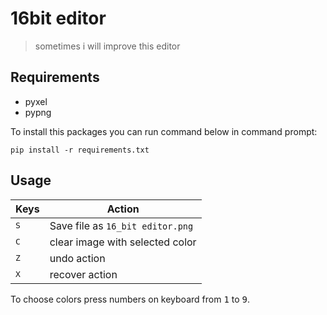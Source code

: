 # 16bit editor

> sometimes i will improve this editor

## Requirements

- pyxel
- pypng

To install this packages you can run command below in command prompt:

```
pip install -r requirements.txt
```

## Usage

Keys         | Action
------------ | --------------------------------
<kbd>S</kbd> | Save file as `16_bit editor.png`
<kbd>C</kbd> | clear image with selected color
<kbd>Z</kbd> | undo action
<kbd>X</kbd> | recover action

To choose colors press numbers on keyboard from <kbd>1</kbd>  to <kbd>9</kbd>.
